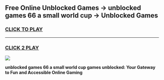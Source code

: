 
## Free Online Unblocked Games → unblocked games 66 a small world cup → Unblocked Games
<h3>
<a href="https://premium.freeplayer.one?title=unblocked_games_66_a_small_world_cup&ref=21F">CLICK TO PLAY</a></h3>
<hr>

<h3>
<a href="https://premium.freeplayer.one?title=unblocked_games_66_a_small_world_cup&ref=21F">CLICK 2 PLAY</a>
  
</h3>

<a href="https://premium.freeplayer.one?title=unblocked_games_66_a_small_world_cup&ref=21F/"><img src="https://clearcache.store/games.png"></a>


**unblocked games 66 a small world cup games unblocked: Your Gateway to Fun and Accessible Online Gaming**
